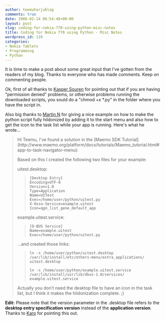 ```yaml
---
author: teemuharjublog
comments: true
date: 2006-02-14 06:54:48+00:00
layout: post
slug: coding-for-nokia-770-using-python-misc-notes
title: Coding for Nokia 770 using Python - Misc Notes
wordpress_id: 119
categories:
- Nokia Tablets
- Programming
- Python
---
```


It is time to make a post about some great input that I've gotten from the readers of my blog. Thanks to everyone who has made comments. Keep on commenting people.

Ok, first of all thanks to [Kasper Souren](http://www.teemuharju.net/2006/01/26/coding-for-nokia-770-using-python-part-1/#comment-161) for pointing out that if you are having "permission denied" problems, or otherwise problems running the downloaded scripts, you sould do a "chmod +x *.py" in the folder where you have the script in.

Also big thanks to [Martin N](http://www.teemuharju.net/2006/02/08/coding-for-nokia-770-using-python-part-2/#comment-162) for giving a nice example on how to make the python script fully hildonized by adding it to the start menu and also how to get the icon to the task list while your app is running. Here's what he wrote...



<blockquote>
Hi Teemu, I’ve found a solution in the [Maemo SDK Tutorial](http://www.maemo.org/platform/docs/tutorials/Maemo_tutorial.html#app-to-task-navigator-menu):

Based on this I created the following two files for your example:

uitest.desktop:

>     
>     
>     [Desktop Entry]
>     Encoding=UTF-8
>     Version=1.0
>     Type=Application
>     Name=UITest
>     Exec=/home/user/python/uitest.py
>     X-Osso-Service=example.uitest
>     Icon=qgn_list_gene_default_app
>     
> 
> 
example.uitest.service:

>     
>     
>     [D-BUS Service]
>     Name=example.uitest
>     Exec=/home/user/python/uitest.py
>     
> 
> 
…and created those links:

>     
>     
>     ln -s /home/user/python/uitest.desktop 
>     /var/lib/install/etc/others-menu/extra_applications/
>     uitest.desktop
>     
>     ln -s /home/user/python/example.uitest.service 
>     /var/lib/install/usr/lib/dbus-1.0/services/
>     example.uitest.service
>     
> 
> 
Actually you don’t need the desktop file to have an icon in the task list, but I think it makes the hildonization complete. ;)
</blockquote>



**Edit:** Please note that the version parameter in the .desktop file refers to the __desktop entry specification version__ instead of the __application version__. Thanks to [Karo](http://www.teemuharju.net/2006/02/14/coding-for-nokia-770-using-python-misc-notes/#comment-167) for pointing this out.

